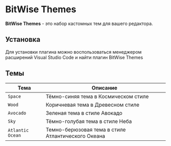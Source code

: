 # BitWise Themes

**BitWise Themes** - это набор кастомных тем для вашего редактора.

## **Установка**

Для установки плагина можно воспользоваться менеджером расширений Visual Studio Code и найти плагин BitWise Themes

## **Темы**

| Тема             | Описание                                           |
| ---------------- | -------------------------------------------------- |
| `Space`          | Тёмно-синяя тема в Космическом стиле               |
| `Wood`           | Коричневая тема в Древесном стиле                  |
| `Avocado`        | Зеленая тема в стиле Авокадо                       |
| `Sky`            | Тёмно-голубая тема в стиле Неба                    |
| `Atlantic Ocean` | Темно-берюзовая тема в стиле Атлантического Океана |
